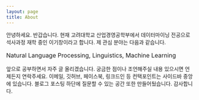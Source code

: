 ```yaml
---
layout: page
title: About
---
```


안녕하세요. 반갑습니다. 현재 고려대학교 산업경영공학부에서 데이터마이닝 전공으로 석사과정 재학 중인 이기창이라고 합니다. 제 관심 분야는 다음과 같습니다.

<p class="message" style="font-size: 1rem;">
Natural Language Processing, Linguistics, Machine Learning
</p>

앞으로 공부하면서 자주 글 올리겠습니다. 궁금한 점이나 조언해주실 내용 있으시면 언제든지 연락주세요. 이메일, 깃허브, 페이스북, 링크드인 등 컨택포인트는 사이드바 중앙에 있습니다. 블로그 포스팅 하단에 질문할 수 있는 공간 또한 만들어뒀습니다. 감사합니다.
